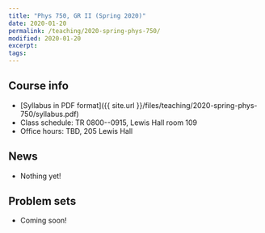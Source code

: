 ```yaml
---
title: "Phys 750, GR II (Spring 2020)"
date: 2020-01-20
permalink: /teaching/2020-spring-phys-750/
modified: 2020-01-20
excerpt:
tags:
---
```


## Course info

* [Syllabus in PDF format]({{ site.url }}/files/teaching/2020-spring-phys-750/syllabus.pdf)
* Class schedule:  TR 0800--0915, Lewis Hall room 109
* Office hours:  TBD, 205 Lewis Hall

## News

* Nothing yet!

## Problem sets

* Coming soon!
